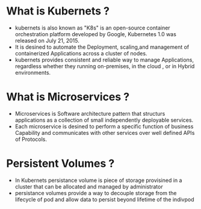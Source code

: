 # What is Kubernets ?
- kubernets is also known as "K8s" is an open-source container orchestration platform developed by Google, Kubernetes 1.0 was released on July 21, 2015.
- It is desined to automate the Deployment, scaling,and management of containerized Applications across a cluster of nodes.
- kubernets provides consistent and reliable way to manage Applications, regardless whether they running on-premises, in the cloud , or in Hybrid environments.

# What is Microservices ?
- Microservices is Software architecture pattern that structurs applications as a collection of small independently deployable services.
- Each microservice is desined to perform a specific function of business Capability and communicates with other services over well defined  APIs of Protocols.

# Persistent Volumes ?
- In Kubernets persistance volume is piece of storage provisined in a cluster that can be allocated and managed by administrator 
- persistance volumes provide a way to decouple storage from the lifecycle of pod and allow data to persist beyond lifetime of the indivpod 